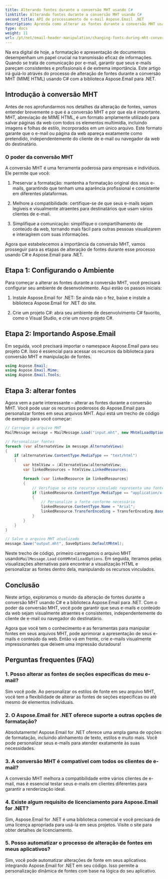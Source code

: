 ```yaml
---
title: Alterando fontes durante a conversão MHT usando C#
linktitle: Alterando fontes durante a conversão MHT usando C#
second_title: API de processamento de e-mail Aspose.Email .NET
description: Aprenda como alterar as fontes durante a conversão MHT usando Aspose.Email for .NET. Guia passo a passo com código-fonte. Perfeito para arquivamento de e-mail e gerenciamento de documentos.
type: docs
weight: 11
url: /pt/net/email-header-manipulation/changing-fonts-during-mht-conversion-using-csharp/
---
```


Na era digital de hoje, a formatação e apresentação de documentos desempenham um papel crucial na transmissão eficaz de informações. Quando se trata de comunicação por e-mail, garantir que seus e-mails pareçam consistentes e profissionais é de extrema importância. Este artigo irá guiá-lo através do processo de alteração de fontes durante a conversão MHT (MIME HTML) usando C# com a biblioteca Aspose.Email para .NET.

## Introdução à conversão MHT

Antes de nos aprofundarmos nos detalhes da alteração de fontes, vamos entender brevemente o que é a conversão MHT e por que ela é importante. MHT, abreviação de MIME HTML, é um formato amplamente utilizado para salvar páginas da web com todos os elementos multimídia, incluindo imagens e folhas de estilo, incorporados em um único arquivo. Este formato garante que o e-mail ou página da web apareça exatamente como pretendido, independentemente do cliente de e-mail ou navegador da web do destinatário.

### O poder da conversão MHT

A conversão MHT é uma ferramenta poderosa para empresas e indivíduos. Ele permite que você:

1. Preservar a formatação: mantenha a formatação original dos seus e-mails, garantindo que tenham uma aparência profissional e consistente em diferentes plataformas.

2. Melhore a compatibilidade: certifique-se de que seus e-mails sejam legíveis e visualmente atraentes para destinatários que usam vários clientes de e-mail.

3. Simplifique a comunicação: simplifique o compartilhamento de conteúdo da web, tornando mais fácil para outras pessoas visualizarem e interagirem com suas informações.

Agora que estabelecemos a importância da conversão MHT, vamos prosseguir para as etapas de alteração de fontes durante esse processo usando C# e Aspose.Email para .NET.

## Etapa 1: Configurando o Ambiente

Para começar a alterar as fontes durante a conversão MHT, você precisará configurar seu ambiente de desenvolvimento. Aqui estão os passos iniciais:

1. Instale Aspose.Email for .NET: Se ainda não o fez, baixe e instale a biblioteca Aspose.Email for .NET do site.

2. Crie um projeto C#: abra seu ambiente de desenvolvimento C# favorito, como o Visual Studio, e crie um novo projeto C#.

## Etapa 2: Importando Aspose.Email

Em seguida, você precisará importar o namespace Aspose.Email para seu projeto C#. Isso é essencial para acessar os recursos da biblioteca para conversão MHT e manipulação de fontes.

```csharp
using Aspose.Email;
using Aspose.Email.Mime;
using Aspose.Email.Tools;
```

## Etapa 3: alterar fontes

Agora vem a parte interessante – alterar as fontes durante a conversão MHT. Você pode usar os recursos poderosos do Aspose.Email para personalizar fontes em seus arquivos MHT. Aqui está um trecho de código de exemplo para você começar:

```csharp
// Carregue o arquivo MHT
MailMessage message = MailMessage.Load("input.mht", new MhtmlLoadOptions());

// Personalizar fontes
foreach (var alternateView in message.AlternateViews)
{
    if (alternateView.ContentType.MediaType == "text/html")
    {
        var htmlView = (AlternateView)alternateView;
        var linkedResources = htmlView.LinkedResources;

        foreach (var linkedResource in linkedResources)
        {
            // Verifique se este recurso vinculado representa uma fonte
            if (linkedResource.ContentType.MediaType == "application/x-font-ttf")
            {
                // Personalize a fonte conforme necessário
                linkedResource.ContentType.Name = "Arial";
                linkedResource.TransferEncoding = TransferEncoding.Base64;
            }
        }
    }
}

// Salve o arquivo MHT atualizado
message.Save("output.mht", SaveOptions.DefaultMhtml);
```

 Neste trecho de código, primeiro carregamos o arquivo MHT usando`MailMessage.Load` com`MhtmlLoadOptions`. Em seguida, iteramos pelas visualizações alternativas para encontrar a visualização HTML e personalizar as fontes dentro dela, manipulando os recursos vinculados.

## Conclusão

Neste artigo, exploramos o mundo da alteração de fontes durante a conversão MHT usando C# e a biblioteca Aspose.Email para .NET. Com o poder da conversão MHT, você pode garantir que seus e-mails e conteúdo da web sejam visualmente atraentes e consistentes, independentemente do cliente de e-mail ou navegador do destinatário.

Agora que você tem o conhecimento e as ferramentas para manipular fontes em seus arquivos MHT, pode aprimorar a apresentação de seus e-mails e conteúdo da web. Então vá em frente, crie e-mails visualmente impressionantes que deixem uma impressão duradoura!

## Perguntas frequentes (FAQ)

### 1. Posso alterar as fontes de seções específicas do meu e-mail?

   Sim você pode. Ao personalizar os estilos de fonte em seu arquivo MHT, você tem a flexibilidade de alterar as fontes de seções específicas ou até mesmo de elementos individuais.

### 2. O Aspose.Email for .NET oferece suporte a outras opções de formatação?

   Absolutamente! Aspose.Email for .NET oferece uma ampla gama de opções de formatação, incluindo alinhamento de texto, estilos e muito mais. Você pode personalizar seus e-mails para atender exatamente às suas necessidades.

### 3. A conversão MHT é compatível com todos os clientes de e-mail?

   A conversão MHT melhora a compatibilidade entre vários clientes de e-mail, mas é essencial testar seus e-mails em clientes diferentes para garantir a renderização ideal.

### 4. Existe algum requisito de licenciamento para Aspose.Email for .NET?

   Sim, Aspose.Email for .NET é uma biblioteca comercial e você precisará de uma licença apropriada para usá-la em seus projetos. Visite o site para obter detalhes de licenciamento.

### 5. Posso automatizar o processo de alteração de fontes em meus aplicativos?

   Sim, você pode automatizar alterações de fonte em seus aplicativos integrando Aspose.Email for .NET em seu código. Isso permite a personalização dinâmica de fontes com base na lógica do seu aplicativo.